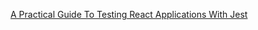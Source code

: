 [A Practical Guide To Testing React Applications With Jest](https://www.smashingmagazine.com/2020/06/practical-guide-testing-react-applications-jest/)
